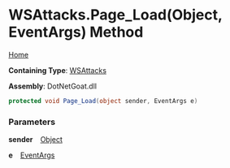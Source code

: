 # WSAttacks\.Page\_Load\(Object, EventArgs\) Method

[Home](../../../../../README.md)

**Containing Type**: [WSAttacks](../README.md)

**Assembly**: DotNetGoat\.dll

```csharp
protected void Page_Load(object sender, EventArgs e)
```

### Parameters

**sender** &ensp; [Object](https://docs.microsoft.com/en-us/dotnet/api/system.object)

**e** &ensp; [EventArgs](https://docs.microsoft.com/en-us/dotnet/api/system.eventargs)